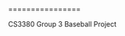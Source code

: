 <p align="center>
	<img src="http://i.imgur.com/c1kTRkg.png" alt="Project Banner"/>
</p>
================

CS3380 Group 3 Baseball Project 